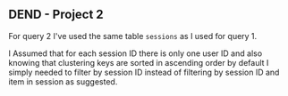 ## DEND - Project 2

For query 2 I've used the same table `sessions` as I used for query 1. 

I Assumed that for each session ID there is only one user ID and also knowing 
that clustering keys are sorted in ascending order by default I simply needed to 
filter by session ID instead of filtering by session ID and item in session as suggested.
